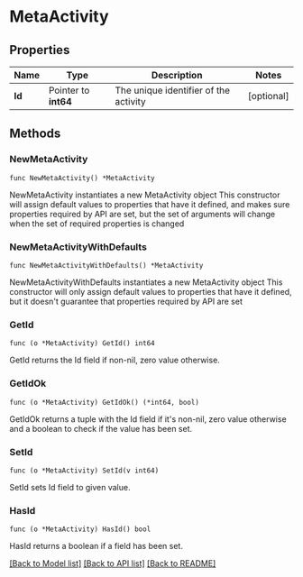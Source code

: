 # MetaActivity

## Properties

Name | Type | Description | Notes
------------ | ------------- | ------------- | -------------
**Id** | Pointer to **int64** | The unique identifier of the activity | [optional] 

## Methods

### NewMetaActivity

`func NewMetaActivity() *MetaActivity`

NewMetaActivity instantiates a new MetaActivity object
This constructor will assign default values to properties that have it defined,
and makes sure properties required by API are set, but the set of arguments
will change when the set of required properties is changed

### NewMetaActivityWithDefaults

`func NewMetaActivityWithDefaults() *MetaActivity`

NewMetaActivityWithDefaults instantiates a new MetaActivity object
This constructor will only assign default values to properties that have it defined,
but it doesn't guarantee that properties required by API are set

### GetId

`func (o *MetaActivity) GetId() int64`

GetId returns the Id field if non-nil, zero value otherwise.

### GetIdOk

`func (o *MetaActivity) GetIdOk() (*int64, bool)`

GetIdOk returns a tuple with the Id field if it's non-nil, zero value otherwise
and a boolean to check if the value has been set.

### SetId

`func (o *MetaActivity) SetId(v int64)`

SetId sets Id field to given value.

### HasId

`func (o *MetaActivity) HasId() bool`

HasId returns a boolean if a field has been set.


[[Back to Model list]](../README.md#documentation-for-models) [[Back to API list]](../README.md#documentation-for-api-endpoints) [[Back to README]](../README.md)


